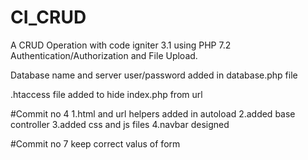 # CI_CRUD
A CRUD Operation with code igniter 3.1 using PHP 7.2 Authentication/Authorization and File Upload.

Database name and server user/password added in database.php file

.htaccess file added to hide index.php from url

#Commit no 4
1.html and url helpers added in autoload
2.added base controller
3.added css and js files
4.navbar designed

#Commit no 7
keep correct valus of form